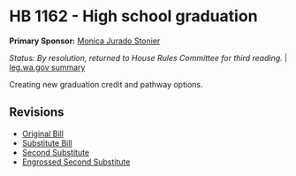 # HB 1162 - High school graduation
**Primary Sponsor:** [Monica Jurado Stonier](/person/leg/monica.stonier.md)

*Status: By resolution, returned to House Rules Committee for third reading.* | [leg.wa.gov summary](https://app.leg.wa.gov/billsummary?BillNumber=1162&Year=2021)

Creating new graduation credit and pathway options. 

## Revisions
* [Original Bill](1/)
* [Substitute Bill](S/)
* [Second Substitute](S2/)
* [Engrossed Second Substitute](S2.E/)